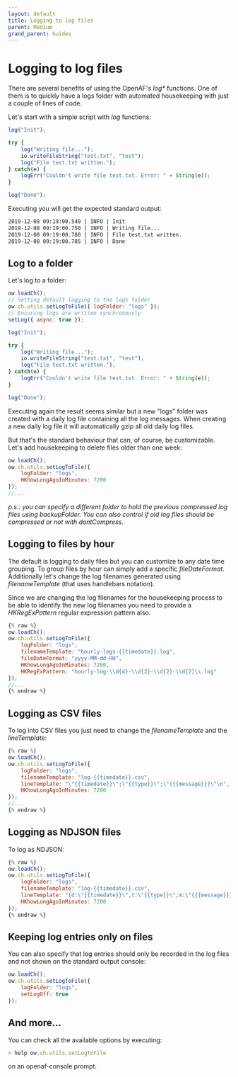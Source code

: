 ```yaml
---
layout: default
title: Logging to log files
parent: Medium
grand_parent: Guides
---
```


# Logging to log files

There are several benefits of using the OpenAF's _log*_ functions. One of them is to quickly have a logs folder with automated housekeeping with just a couple of lines of code.

Let's start with a simple script with _log_ functions:

````javascript
log("Init");

try {
    log("Writing file...");
    io.writeFileString("test.txt", "test");
    log("File test.txt written.");
} catch(e) {
    logErr("Couldn't write file test.txt. Error: " + String(e));
}

log("Done");
````

Executing you will get the expected standard output:

````bash
2019-12-08 09:19:00.540 | INFO | Init
2019-12-08 09:19:00.750 | INFO | Writing file...
2019-12-08 09:19:00.780 | INFO | File test.txt written.
2019-12-08 09:19:00.785 | INFO | Done
````

## Log to a folder

Let's log to a folder:

````javascript
ow.loadCh();
// Setting default logging to the logs folder
ow.ch.utils.setLogToFile({ logFolder: "logs" });
// Ensuring logs are written synchronously
setLog({ async: true });

log("Init");

try {
    log("Writing file...");
    io.writeFileString("test.txt", "test");
    log("File test.txt written.");
} catch(e) {
    logErr("Couldn't write file test.txt. Error: " + String(e));
}

log("Done");
````

Executing again the result seems similar but a new "logs" folder was created with a daily log file containing all the log messages. When creating a new daily log file it will automatically gzip all old daily log files.

But that's the standard behaviour that can, of course, be customizable. Let's add housekeeping to delete files older than one week:

````javascript
ow.loadCh();
ow.ch.utils.setLogToFile({ 
    logFolder: "logs",
    HKhowLongAgoInMinutes: 7200
});
//...
````

_p.s.: you can specify a different folder to hold the previous compressed log files using _backupFolder_. You can also control if old log files should be compressed or not with _dontCompress_._

## Logging to files by hour

The default is logging to daily files but you can customize to any date time grouping. To group files by hour can simply add a specific _fileDateFormat_. Additionally let's change the log filenames generated using _filenameTemplate_ (that uses handlebars notation).

Since we are changing the log filenames for the housekeeping process to be able to identify the new log filenames you need to provide a _HKRegExPattern_ regular expression pattern also.

````javascript
{% raw %}
ow.loadCh();
ow.ch.utils.setLogToFile({ 
    logFolder: "logs",
    filenameTemplate: "hourly-logs-{{timedate}}.log",
    fileDateFormat: "yyyy-MM-dd-HH",
    HKhowLongAgoInMinutes: 7200,
    HKRegExPattern: "hourly-log-\\d{4}-\\d{2}-\\d{2}-\\d{2]\\.log"
});
//...
{% endraw %}
````

## Logging as CSV files

To log into CSV files you just need to change the _filenameTemplate_ and the _lineTemplate_:

````javascript
{% raw %}
ow.loadCh();
ow.ch.utils.setLogToFile({ 
    logFolder: "logs",
    filenameTemplate: "log-{{timedate}}.csv",
    lineTemplate: "\"{{timedate}}\";\"{{type}}\";\"{{{message}}}\"\n",
    HKhowLongAgoInMinutes: 7200
});
//...
{% endraw %}
````

## Logging as NDJSON files

To log as NDJSON:

````javascript
{% raw %}
ow.loadCh();
ow.ch.utils.setLogToFile({ 
    logFolder: "logs",
    filenameTemplate: "log-{{timedate}}.csv",
    lineTemplate: "{d:\"{{timedate}}\",t:\"{{type}}\",m:\"{{{message}}}\"}\n",
    HKhowLongAgoInMinutes: 7200
});
{% endraw %}
````

## Keeping log entries only on files

You can also specify that log entries should only be recorded in the log files and not shown on the standard output console:

````javascript
ow.loadCh();
ow.ch.utils.setLogToFile({
    logFolder: "logs",
    setLogOff: true
});
````

## And more&#46;&#46;&#46;

You can check all the available options by executing:

````javascript
> help ow.ch.utils.setLogToFile
````

on an openaf-console prompt.